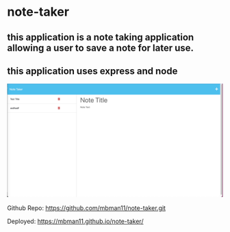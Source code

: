 # note-taker
## this application is a note taking application allowing a user to save a note for later use.

## this application uses express and node

![Alt text](<Screen Shot 2023-08-31 at 6.15.51 PM.png>)

Github Repo:
https://github.com/mbman11/note-taker.git

Deployed:
https://mbman11.github.io/note-taker/
